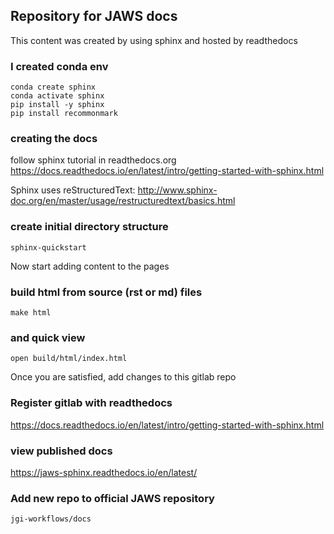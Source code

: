 ## Repository for JAWS docs
This content was created by using sphinx and hosted by readthedocs

### I created conda env

```
conda create sphinx
conda activate sphinx
pip install -y sphinx
pip install recommonmark
```
  
### creating the docs
follow sphinx tutorial in readthedocs.org
https://docs.readthedocs.io/en/latest/intro/getting-started-with-sphinx.html

Sphinx uses reStructuredText:
http://www.sphinx-doc.org/en/master/usage/restructuredtext/basics.html

### create initial directory structure
```
sphinx-quickstart
```

Now start adding content to the pages 

### build html from source (rst or md) files
```
make html
```

### and quick view
```
open build/html/index.html
```

Once you are satisfied, add changes to this gitlab repo


### Register gitlab with readthedocs
https://docs.readthedocs.io/en/latest/intro/getting-started-with-sphinx.html

### view published docs
https://jaws-sphinx.readthedocs.io/en/latest/

### Add new repo to official JAWS repository
`jgi-workflows/docs`
